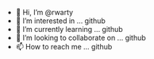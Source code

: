 - 👋 Hi, I’m @rwarty
- 👀 I’m interested in ... github
- 🌱 I’m currently learning ... github
- 💞️ I’m looking to collaborate on ... github
- 📫 How to reach me ... github

<!---
rwarty/rwarty is a ✨ special ✨ repository because its `README.md` (this file) appears on your GitHub profile.
You can click the Preview link to take a look at your changes.
--->
